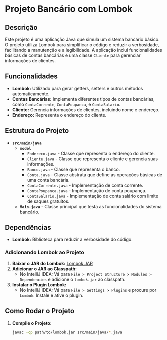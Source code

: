 # Projeto Bancário com Lombok

## Descrição

Este projeto é uma aplicação Java que simula um sistema bancário básico. O projeto utiliza Lombok para simplificar o código e reduzir a verbosidade, facilitando a manutenção e a legibilidade. A aplicação inclui funcionalidades básicas de contas bancárias e uma classe `Cliente` para gerenciar informações de clientes.

## Funcionalidades

- **Lombok:** Utilizado para gerar getters, setters e outros métodos automaticamente.
- **Contas Bancárias:** Implementa diferentes tipos de contas bancárias, como `ContaCorrente`, `ContaPoupanca`, e `ContaSalario`.
- **Cliente:** Gerencia informações de clientes, incluindo nome e endereço.
- **Endereço:** Representa o endereço do cliente.

## Estrutura do Projeto

- **`src/main/java`**
  - **`model`**
    - `Endereco.java` - Classe que representa o endereço do cliente.
    - `Cliente.java` - Classe que representa o cliente e gerencia suas informações.
    - `Banco.java` - Classe que representa o banco.
    - `Conta.java` - Classe abstrata que define as operações básicas de uma conta bancária.
    - `ContaCorrente.java` - Implementação de conta corrente.
    - `ContaPoupanca.java` - Implementação de conta poupança.
    - `ContaSalario.java` - Implementação de conta salário com limite de saques gratuitos.
  - **`Main.java`** - Classe principal que testa as funcionalidades do sistema bancário.

## Dependências

- **Lombok:** Biblioteca para reduzir a verbosidade do código.
  
### Adicionando Lombok ao Projeto

1. **Baixar o JAR do Lombok:** [Lombok JAR](https://projectlombok.org/download)
2. **Adicionar o JAR ao Classpath:**
   - No IntelliJ IDEA: Vá para `File > Project Structure > Modules > Dependencies` e adicione o `lombok.jar` ao classpath.
3. **Instalar o Plugin Lombok:**
   - No IntelliJ IDEA: Vá para `File > Settings > Plugins` e procure por `Lombok`. Instale e ative o plugin.

## Como Rodar o Projeto

1. **Compile o Projeto:**
   ```bash
   javac -cp path/to/lombok.jar src/main/java/*.java
